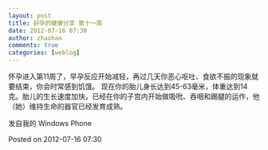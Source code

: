 ```yaml
---
layout: post
title: 好孕的健康分享 第十一周
date: 2012-07-16 07:30
author: zhaohao
comments: true
categories: [weblog]
---
```

怀孕进入第11周了，早孕反应开始减轻，再过几天你恶心呕吐、食欲不振的现象就要结束，你会时常感到饥饿。 
现在你的胎儿身长达到45-63毫米，体重达到14克。胎儿的生长速度加快，已经在你的子宫内开始做吸吮、吞咽和踢腿的运作，他（她）维持生命的器官已经发育成熟。

发自我的 Windows Phone

Posted on 2012-07-16 07:30
